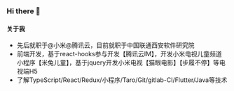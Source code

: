 ### Hi there 👋

<!--
**ilvseyinfu/ilvseyinfu** is a ✨ _special_ ✨ repository because its `README.md` (this file) appears on your GitHub profile.

Here are some ideas to get you started:

- 🔭 I’m currently working on ...
- 🌱 I’m currently learning ...
- 👯 I’m looking to collaborate on ...
- 🤔 I’m looking for help with ...
- 💬 Ask me about ...
- 📫 How to reach me: ...
- 😄 Pronouns: ...
- ⚡ Fun fact: ...
-->


#### 关于我

* 先后就职于@小米@腾讯云，目前就职于中国联通西安软件研究院
* 前端开发，基于react-hooks参与开发【腾讯云IM】，开发小米电视儿童频道小程序【米兔儿童】，基于jquery开发小米电视【猫眼电影】【步履不停】等电视端H5
* 了解TypeScript/React/Redux/小程序/Taro/Git/gitlab-CI/Flutter/Java等技术

